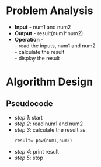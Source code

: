 # Problem Analysis
+ **Input** - num1 and num2
+ **Output** - result(num1^num2)
+ **Operation** -\
          - read the inputs, num1 and num2\
          - calculate the result\
          - display the result
# Algorithm Design
  ## Pseudocode
+ *step 1*: start
+ *step 2*: read num1 and num2
+ *step 3*: calculate the result as
   ```
   result= pow(num1,num2)
   ```
+ *step 4*: print result
+ *step 5*: stop

